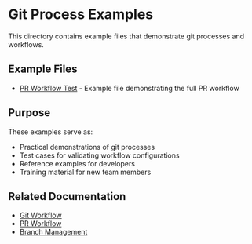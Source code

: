 # Git Process Examples

This directory contains example files that demonstrate git processes and workflows.

## Example Files

- [PR Workflow Test](test-pr-workflow.md) - Example file demonstrating the full PR workflow

## Purpose

These examples serve as:

- Practical demonstrations of git processes
- Test cases for validating workflow configurations
- Reference examples for developers
- Training material for new team members

## Related Documentation

- [Git Workflow](/docs/processes/git/git-workflow.md)
- [PR Workflow](/docs/processes/git/pr-workflow.md)
- [Branch Management](/docs/processes/git/branch-management.md)